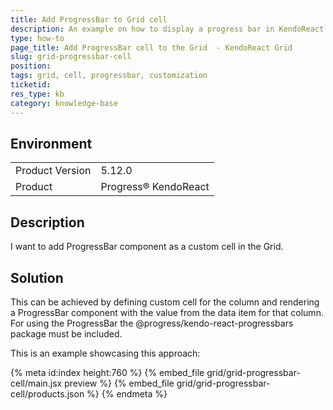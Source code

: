 ```yaml
---
title: Add ProgressBar to Grid cell
description: An example on how to display a progress bar in KendoReact Grid cell
type: how-to
page_title: Add ProgressBar cell to the Grid  - KendoReact Grid
slug: grid-progressbar-cell
position:
tags: grid, cell, progressbar, customization
ticketid: 
res_type: kb
category: knowledge-base
---
```


## Environment
<table>
	<tbody>
		<tr>
			<td>Product Version</td>
			<td>5.12.0</td>
		</tr>
		<tr>
			<td>Product</td>
			<td>Progress® KendoReact</td>
		</tr>
	</tbody>
</table>

## Description
I want to add ProgressBar component as a custom cell in the Grid.

## Solution
This can be achieved by defining custom cell for the column and rendering a ProgressBar component with the value from the data item for that column. For using the ProgressBar the @progress/kendo-react-progressbars package must be included.

This is an example showcasing this approach:

{% meta id:index height:760 %}
{% embed_file grid/grid-progressbar-cell/main.jsx preview %}
{% embed_file grid/grid-progressbar-cell/products.json %}
{% endmeta %}